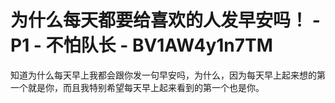 # 为什么每天都要给喜欢的人发早安吗！ - P1 - 不怕队长 - BV1AW4y1n7TM

知道为什么每天早上我都会跟你发一句早安吗，为什么，因为每天早上起来想的第一个就是你，而且我特别希望每天早上起来看到的第一个也是你。